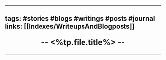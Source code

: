 ----
tags: #stories #blogs #writings #posts #journal
links: [[Indexes/WriteupsAndBlogposts]]
----
<p align="center" style="font-size: 25; font-weight: bold;">-- <%tp.file.title%> --</p>

----

### 